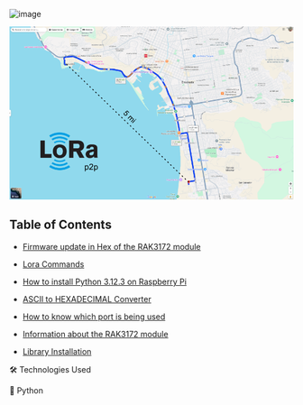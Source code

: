 
![image](https://github.com/user-attachments/assets/59239e73-0bf6-4189-9255-69a5199c9fc8)


![image](https://raw.githubusercontent.com/miguelvmonroy/Instrumented-Mooring-Location-Alert-SystemDesign/refs/heads/main/mapaLorap2p.png)


## Table of Contents

- [Firmware update in Hex of the RAK3172 module](https://github.com/miguelvmonroy/Instrumented-Mooring-Location-Alert-SystemDesign/wiki/Actualizaci%C3%B3n-de-Fimware-en-Hex-del-modulo-RAK3172)

- [Lora Commands](https://github.com/miguelvmonroy/Instrumented-Mooring-Location-Alert-SystemDesign/wiki/Comandos-Lora)

- [How to install Python 3.12.3 on Raspberry Pi](https://github.com/miguelvmonroy/Instrumented-Mooring-Location-Alert-SystemDesign/wiki/Como-instalar-Python-3.12.3-en-Raspberry-Pi)

- [ASCII to HEXADECIMAL Converter](https://github.com/miguelvmonroy/Instrumented-Mooring-Location-Alert-SystemDesign/wiki/Convertidor--ASCII-A-HEXADECIMAL)

- [How to know which port is being used](https://github.com/miguelvmonroy/Instrumented-Mooring-Location-Alert-SystemDesign/wiki/c%C3%B3mo-saber-que-Puerto-esta-us%C3%A1ndose)

- [Information about the RAK3172 module](https://github.com/miguelvmonroy/Instrumented-Mooring-Location-Alert-SystemDesign/wiki/Informacion-del-modulo-RAK3172)

- [Library Installation](https://github.com/miguelvmonroy/Instrumented-Mooring-Location-Alert-SystemDesign/wiki/Instalaci%C3%B3n-de-Bibliotecas)


🛠 Technologies Used

🐍 Python
